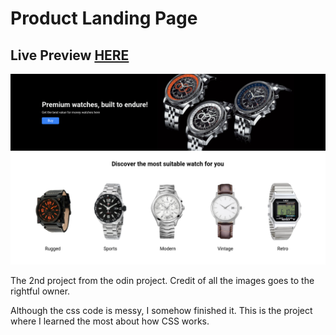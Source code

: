 # Product Landing Page
## Live Preview <a href="https://afnsami.github.io/odin_landing_page" target="_blank">HERE</a>

<img src="images/preview.png">

<p>The 2nd project from the odin project. Credit of all the images goes to the rightful owner.</p>
<p>Although the css code is messy, I somehow finished it. This is the project where I learned the most about how CSS works.</p>
